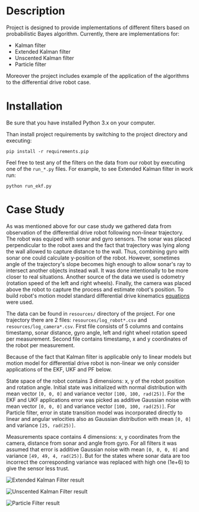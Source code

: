# Description
Project is designed to provide implementations of different filters based on probabilistic Bayes algorithm. 
Currently, there are implementations for:
* Kalman filter
* Extended Kalman filter
* Unscented Kalman filter
* Particle filter

Moreover the project includes example of the application of the algorithms to the differential drive robot case.

# Installation

Be sure that you have installed Python 3.x on your computer.

Than install project requirements by switching to the project directory and executing:

```pip install -r requirements.pip```

Feel free to test any of the filters on the data from our robot by executing one of the ```run_*.py``` files.
For example, to see Extended Kalman filter in work run:

```python run_ekf.py```

# Case Study

As was mentioned above for our case study we gathered data from observation of the differential drive robot
following non-linear trajectory. The robot was equiped with sonar and gyro sensors. The sonar was placed perpendicular
to the robot axes and the fact that trajectory was lying along the wall allowed to capture distance to the wall. Thus, 
combining gyro with sonar one could calculate y-position of the robot. However, sometimes angle of the trajectory's
slope becomes high enough to allow sonar's ray to intersect another objects instead wall. It was done intentionally 
to be more closer to real situations. Another source of the data we used is odometry (rotation speed of the left 
and right wheels). Finally, the camera was placed above the robot to capture the process and estimate robot's position.
To build robot's motion model standard differential drive kinematics 
[equations](https://chess.eecs.berkeley.edu/eecs149/documentation/differentialDrive.pdf) were used.

The data can be found in ```resources/``` directory of the project. For one trajectory
there are 2 files: ```resources/log_robot*.csv``` and ```resources/log_camera*.csv```. First file consists of
5 columns and contains timestamp, sonar distance, gyro angle, left and right wheel rotation speed per
measurement. Second file contains timestamp, x and y coordinates of the robot per measurement.

Because of the fact that Kalman filter is applicable only to linear models but
motion model for differential drive robot is non-linear we only consider applications of the EKF, UKF and PF below.

State space of the robot contains 3 dimensions: x, y of the robot position and rotation angle. Initial state was
initialized with normal distribution with mean vector ```[0, 0, 0]``` and variance vector ```[100, 100, rad(25)]```. 
For the EKF and UKF applications error was picked as additive Gaussian noise with mean vector ```[0, 0, 0]``` 
and variance vector ```[100, 100, rad(25)]```. For Particle filter, error in state transition model was incorporated 
directly to linear and angular velocities also as Gaussian distribution with mean ```[0, 0]``` and variance 
```[25, rad(25)]```.

Measurements space contains 4 dimensions: x, y coordinates from the camera, distance from sonar and angle from gyro. 
For all filters it was assumed that error is additive Gaussian noise with mean ```[0, 0, 0, 0]``` and variance 
```[49, 49, 4, rad(25)]```. But for the states where sonar data are too incorrect the corresponding variance was 
replaced with high one (1e+6) to give the sensor less trust.

![Extended Kalman Filter result](https://s17.postimg.org/bge7sd0pb/ekf.png)

![Unscented Kalman Filter result](https://s17.postimg.org/yhusy4fsf/ukf.png)

![Particle Filter result](https://s17.postimg.org/uy8v8b5cv/image.png)
